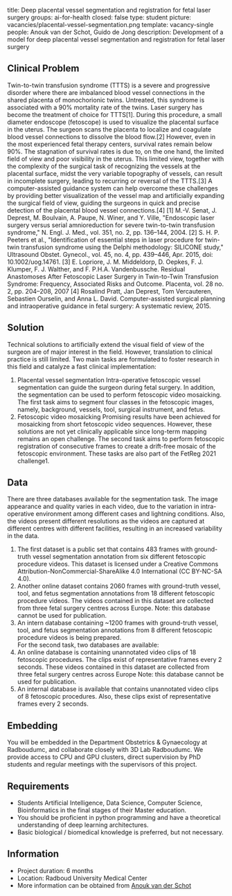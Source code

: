 title: Deep placental vessel segmentation and registration for fetal laser surgery
groups: ai-for-health
closed: false
type: student
picture: vacancies/placental-vessel-segmentation.png
template: vacancy-single
people: Anouk van der Schot, Guido de Jong
description: Development of a model for deep placental vessel segmentation and registration for fetal laser surgery

## Clinical Problem
Twin-to-twin transfusion syndrome (TTTS) is a severe and progressive disorder where there are imbalanced blood vessel connections in the shared placenta of monochorionic twins. Untreated, this syndrome is associated with a 90% mortality rate of the twins.
Laser surgery has become the treatment of choice for TTTS[1]. During this procedure, a small diameter endoscope (fetoscope) is used to visualize the placental surface in the uterus. The surgeon scans the placenta to localize and coagulate blood vessel connections to dissolve the blood flow.[2]
However, even in the most experienced fetal therapy centers, survival rates remain below 90%. The stagnation of survival rates is due to, on the one hand, the limited field of view and poor visibility in the uterus. This limited view, together with the complexity of the surgical task of recognizing the vessels at the placental surface, midst the very variable topography of vessels, can result in incomplete surgery, leading to recurring or reversal of the TTTS.[3]
A computer-assisted guidance system can help overcome these challenges by providing better visualization of the vessel map and artificially expanding the surgical field of view, guiding the surgeons in quick and precise detection of the placental blood vessel connections.[4]
[1] M.-V. Senat, J. Deprest, M. Boulvain, A. Paupe, N. Winer, and Y. Ville, "Endoscopic laser surgery versus serial amnioreduction for severe twin-to-twin transfusion syndrome," N. Engl. J. Med., vol. 351, no. 2, pp. 136–144, 2004.
[2] S. H. P. Peeters et al., "Identification of essential steps in laser procedure for twin-twin transfusion syndrome using the Delphi methodology: SILICONE study," Ultrasound Obstet. Gynecol., vol. 45, no. 4, pp. 439–446, Apr. 2015, doi: 10.1002/uog.14761.
[3] E. Lopriore, J. M. Middeldorp, D. Oepkes, F. J. Klumper, F. J. Walther, and F. P.H.A. Vandenbussche. Residual Anastomoses After Fetoscopic Laser Surgery in Twin-to-Twin Transfusion Syndrome: Frequency, Associated Risks and Outcome. Placenta, vol. 28 no. 2, pp. 204–208, 2007
[4] Rosalind Pratt, Jan Deprest, Tom Vercauteren, Sebastien Ourselin, and Anna L. David. Computer-assisted surgical planning and intraoperative guidance in fetal surgery: A systematic review, 2015.

## Solution
Technical solutions to artificially extend the visual field of view of the surgeon are of major interest in the field. However, translation to clinical practice is still limited. Two main tasks are formulated to foster research in this field and catalyze a fast clinical implementation:
1.	Placental vessel segmentation
Intra-operative fetoscopic vessel segmentation can guide the surgeon during fetal surgery. In addition, the segmentation can be used to perform fetoscopic video mosaicking. 
The first task aims to segment four classes in the fetoscopic images, namely, background, vessels, tool, surgical instrument, and fetus. 
2.	Fetoscopic video mosaicking
Promising results have been achieved for mosaicking from short fetoscopic video sequences. However, these solutions are not yet clinically applicable since long-term mapping remains an open challenge. The second task aims to perform fetoscopic registration of consecutive frames to create a drift-free mosaic of the fetoscopic environment.
These tasks are also part of the FetReg 2021 challenge1.

## Data
There are three databases available for the segmentation task. The image appearance and quality varies in each video, due to the variation in intra-operative environment among different cases and lightning conditions. Also, the videos present different resolutions as the videos are captured at different centres with different facilities, resulting in an increased variability in the data.
1.	The first dataset is a public set that contains 483 frames with ground-truth vessel segmentation annotation from six different fetoscopic procedure videos. This dataset is licensed under a Creative Commons Attribution-NonCommercial-ShareAlike 4.0 International (CC BY-NC-SA 4.0).
2.	Another online dataset contains 2060 frames with ground-truth vessel, tool, and fetus segmentation annotations from 18 different fetoscopic procedure videos. The videos
contained in this dataset are collected from three fetal surgery centres across Europe.
Note: this database cannot be used for publication.
3.	An intern database containing ~1200 frames with ground-truth vessel, tool, and fetus segmentation annotations from 8 different fetoscopic procedure videos is being prepared.  
For the second task, two databases are available:
1.	An online database is containing unannotated video clips of 18 fetoscopic procedures. The clips exist of representative frames every 2 seconds. These videos contained in this dataset are collected from three fetal surgery centres across Europe
Note: this database cannot be used for publication.
2.	An internal database is available that contains unannotated video clips of 8 fetoscopic procedures. Also, these clips exist of representative frames every 2 seconds.

## Embedding
You will be embedded in the Department Obstetrics & Gynaecology at Radboudumc, and collaborate closely with 3D Lab Radboudumc. We provide access to CPU and GPU clusters, direct supervision by PhD students and regular meetings with the supervisors of this project.

## Requirements
-	Students Artificial Intelligence, Data Science, Computer Science, Bioinformatics in the final stages of their Master education.
-	You should be proficient in python programming and have a theoretical understanding of deep learning architectures.
-	Basic biological / biomedical knowledge is preferred, but not necessary.


## Information
- Project duration: 6 months
- Location: Radboud University Medical Center
- More information can be obtained from [Anouk van der Schot](mailto:anouk.vanderschot@radboudumc.nl)
